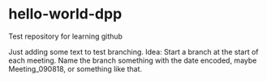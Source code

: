 # hello-world-dpp
Test repository for learning github

Just adding some text to test branching.
Idea: Start a branch at the start of each meeting.  Name the branch something with the date encoded, maybe Meeting_090818, or something like that.

